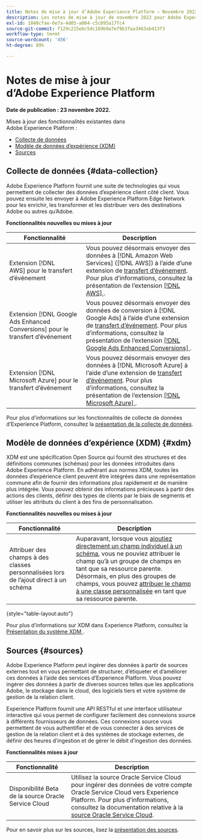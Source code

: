 ```yaml
---
title: Notes de mise à jour d’Adobe Experience Platform – Novembre 2022
description: Les notes de mise à jour de novembre 2022 pour Adobe Experience Platform.
exl-id: 1048cfae-6e7a-4d05-a004-c5c095a17fc4
source-git-commit: f129c215ebc5dc169b9a7ef9b3faa3463ab413f3
workflow-type: tm+mt
source-wordcount: '456'
ht-degree: 89%

---
```


# Notes de mise à jour d’Adobe Experience Platform

**Date de publication : 23 novembre 2022.**

Mises à jour des fonctionnalités existantes dans Adobe Experience Platform :

- [Collecte de données](#data-collection)
- [Modèle de données d’expérience (XDM)](#xdm)
- [Sources](#sources)

## Collecte de données {#data-collection}

Adobe Experience Platform fournit une suite de technologies qui vous permettent de collecter des données d’expérience client côté client. Vous pouvez ensuite les envoyer à Adobe Experience Platform Edge Network pour les enrichir, les transformer et les distribuer vers des destinations Adobe ou autres qu’Adobe.

**Fonctionnalités nouvelles ou mises à jour**

| Fonctionnalité | Description |
| --- | --- |
| Extension [!DNL AWS] pour le transfert d’événement | Vous pouvez désormais envoyer des données à [!DNL Amazon Web Services] ([!DNL AWS]) à l’aide d’une extension de [transfert d’événement](../../tags/ui/event-forwarding/overview.md). Pour plus d’informations, consultez la présentation de l’extension [[!DNL AWS] ](../../tags/extensions/server/aws/overview.md). |
| Extension [!DNL Google Ads Enhanced Conversions] pour le transfert d’événement | Vous pouvez désormais envoyer des données de conversion à [!DNL Google Ads] à l’aide d’une extension de [transfert d’événement](../../tags/ui/event-forwarding/overview.md). Pour plus d’informations, consultez la présentation de l’extension [[!DNL Google Ads Enhanced Conversions] ](../../tags/extensions/server/google-ads-enhanced-conversions/overview.md). |
| Extension [!DNL Microsoft Azure] pour le transfert d’événement | Vous pouvez désormais envoyer des données à [!DNL Microsoft Azure] à l’aide d’une extension de [transfert d’événement](../../tags/ui/event-forwarding/overview.md). Pour plus d’informations, consultez la présentation de l’extension [[!DNL Microsoft Azure] ](../../tags/extensions/server/azure/overview.md). |

Pour plus d’informations sur les fonctionnalités de collecte de données d’Experience Platform, consultez la [présentation de la collecte de données](../../collection/home.md).

## Modèle de données d’expérience (XDM) {#xdm}

XDM est une spécification Open Source qui fournit des structures et des définitions communes (schémas) pour les données introduites dans Adobe Experience Platform. En adhérant aux normes XDM, toutes les données d’expérience client peuvent être intégrées dans une représentation commune afin de fournir des informations plus rapidement et de manière plus intégrée. Vous pouvez obtenir des informations précieuses à partir des actions des clients, définir des types de clients par le biais de segments et utiliser les attributs du client à des fins de personnalisation.

**Fonctionnalités nouvelles ou mises à jour**

| Fonctionnalité | Description |
| --- | --- |
| Attribuer des champs à des classes personnalisées lors de l’ajout direct à un schéma | Auparavant, lorsque vous [ajoutiez directement un champ individuel à un schéma](../../xdm/ui/resources/schemas.md#add-individual-fields), vous ne pouviez attribuer le champ qu’à un groupe de champs en tant que sa ressource parente. Désormais, en plus des groupes de champs, vous pouvez [attribuer le champ à une classe personnalisée](../../xdm/ui/resources/schemas.md#add-to-class) en tant que sa ressource parente. |

{style="table-layout:auto"}

Pour plus d’informations sur XDM dans Experience Platform, consultez la [ Présentation du système XDM ](../../xdm/home.md).

## Sources {#sources}

Adobe Experience Platform peut ingérer des données à partir de sources externes tout en vous permettant de structurer, d’étiqueter et d’améliorer ces données à l’aide des services d’Experience Platform. Vous pouvez ingérer des données à partir de diverses sources telles que les applications Adobe, le stockage dans le cloud, des logiciels tiers et votre système de gestion de la relation client.

Experience Platform fournit une API RESTful et une interface utilisateur interactive qui vous permet de configurer facilement des connexions source à différents fournisseurs de données. Ces connexions source vous permettent de vous authentifier et de vous connecter à des services de gestion de la relation client et à des systèmes de stockage externes, de définir des heures d’ingestion et de gérer le débit d’ingestion des données.

**Fonctionnalités mises à jour**

| Fonctionnalité | Description |
| --- | --- | 
| Disponibilité Beta de la source Oracle Service Cloud | Utilisez la source Oracle Service Cloud pour ingérer des données de votre compte Oracle Service Cloud vers Experience Platform. Pour plus d’informations, consultez la documentation relative à la [source Oracle Service Cloud](../../sources/connectors/customer-success/oracle-service-cloud.md). |

Pour en savoir plus sur les sources, lisez la [présentation des sources](../../sources/home.md).
